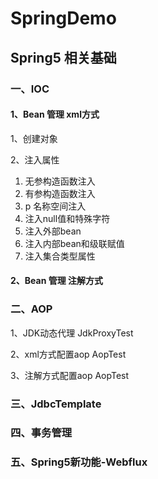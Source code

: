 # SpringDemo

## Spring5 相关基础

### 一、IOC
#### 1、Bean 管理 xml方式
1、创建对象

2、注入属性
1. 无参构造函数注入
2. 有参构造函数注入
3. p 名称空间注入
4. 注入null值和特殊字符
5. 注入外部bean
6. 注入内部bean和级联赋值
7. 注入集合类型属性

#### 2、Bean 管理 注解方式

### 二、AOP
1、JDK动态代理 JdkProxyTest

2、xml方式配置aop AopTest

3、注解方式配置aop AopTest

### 三、JdbcTemplate

### 四、事务管理

### 五、Spring5新功能-Webflux